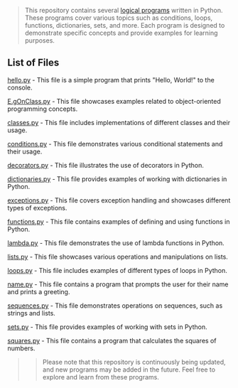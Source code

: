 >This repository contains several [logical programs](https://github.com/yeshrikki29/Python/tree/main/PYTHON/LOGICAL%20PROGRAMS) written in Python. These programs cover various topics such as conditions, loops, functions, dictionaries, sets, and more. Each program is designed to demonstrate specific concepts and provide examples for learning purposes.

## List of Files

[hello.py](https://github.com/yeshrikki29/Python/blob/main/PYTHON/hello.py) - This file is a simple program that prints "Hello, World!" to the console.

[E.gOnClass.py](https://github.com/yeshrikki29/Python/blob/main/PYTHON/E.gOnClass.py) - This file showcases examples related to object-oriented programming concepts.

[classes.py](https://github.com/yeshrikki29/Python/blob/main/PYTHON/classes.py) - This file includes implementations of different classes and their usage.

[conditions.py](https://github.com/yeshrikki29/Python/blob/main/PYTHON/conditions.py) - This file demonstrates various conditional statements and their usage.

[decorators.py](https://github.com/yeshrikki29/Python/blob/main/PYTHON/decorators.py) - This file illustrates the use of decorators in Python.

[dictionaries.py](https://github.com/yeshrikki29/Python/blob/main/PYTHON/dictionaries.py) - This file provides examples of working with dictionaries in Python.

[exceptions.py](https://github.com/yeshrikki29/Python/blob/main/PYTHON/exceptions.py) - This file covers exception handling and showcases different types of exceptions.

[functions.py](https://github.com/yeshrikki29/Python/blob/main/PYTHON/functions.py) - This file contains examples of defining and using functions in Python.

[lambda.py](https://github.com/yeshrikki29/Python/blob/main/PYTHON/lambda.py) - This file demonstrates the use of lambda functions in Python.

[lists.py](https://github.com/yeshrikki29/Python/blob/main/PYTHON/lists.py) - This file showcases various operations and manipulations on lists.

[loops.py](https://github.com/yeshrikki29/Python/blob/main/PYTHON/loops.py) - This file includes examples of different types of loops in Python.

[name.py](https://github.com/yeshrikki29/Python/blob/main/PYTHON/name.py) - This file contains a program that prompts the user for their name and prints a greeting.

[sequences.py](https://github.com/yeshrikki29/Python/blob/main/PYTHON/sequences.py) - This file demonstrates operations on sequences, such as strings and lists.

[sets.py](https://github.com/yeshrikki29/Python/blob/main/PYTHON/sets.py) - This file provides examples of working with sets in Python.

[squares.py](https://github.com/yeshrikki29/Python/blob/main/PYTHON/squares.py) - This file contains a program that calculates the squares of numbers.



>>Please note that this repository is continuously being updated, and new programs may be added in the future. Feel free to explore and learn from these programs.




